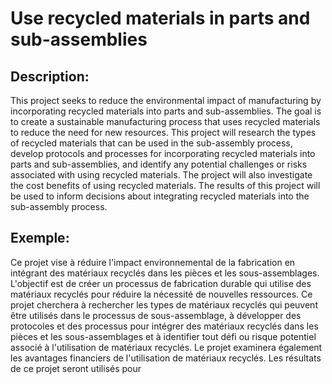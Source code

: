 # Use recycled materials in parts and sub-assemblies

## Description:
This project seeks to reduce the environmental impact of manufacturing by incorporating recycled materials into parts and sub-assemblies. The goal is to create a sustainable manufacturing process that uses recycled materials to reduce the need for new resources. This project will research the types of recycled materials that can be used in the sub-assembly process, develop protocols and processes for incorporating recycled materials into parts and sub-assemblies, and identify any potential challenges or risks associated with using recycled materials. The project will also investigate the cost benefits of using recycled materials. The results of this project will be used to inform decisions about integrating recycled materials into the sub-assembly process.

## Exemple:
Ce projet vise à réduire l'impact environnemental de la fabrication en intégrant des matériaux recyclés dans les pièces et les sous-assemblages. L'objectif est de créer un processus de fabrication durable qui utilise des matériaux recyclés pour réduire la nécessité de nouvelles ressources. Ce projet cherchera à rechercher les types de matériaux recyclés qui peuvent être utilisés dans le processus de sous-assemblage, à développer des protocoles et des processus pour intégrer des matériaux recyclés dans les pièces et les sous-assemblages et à identifier tout défi ou risque potentiel associé à l'utilisation de matériaux recyclés. Le projet examinera également les avantages financiers de l'utilisation de matériaux recyclés. Les résultats de ce projet seront utilisés pour